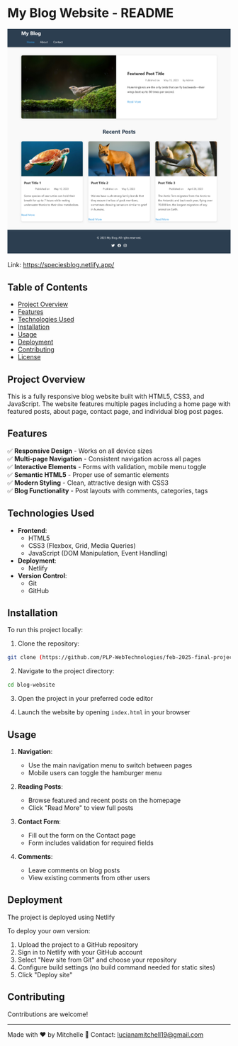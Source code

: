 # My Blog Website - README

![Blog Website Screenshot](blog-website/images/myblog.png)

Link: https://speciesblog.netlify.app/

## Table of Contents
- [Project Overview](#project-overview)
- [Features](#features)
- [Technologies Used](#technologies-used)
- [Installation](#installation)
- [Usage](#usage)
- [Deployment](#deployment)
- [Contributing](#contributing)
- [License](#license)

## Project Overview

This is a fully responsive blog website built with HTML5, CSS3, and JavaScript. The website features multiple pages including a home page with featured posts, about page, contact page, and individual blog post pages.

## Features

✅ **Responsive Design** - Works on all device sizes  
✅ **Multi-page Navigation** - Consistent navigation across all pages  
✅ **Interactive Elements** - Forms with validation, mobile menu toggle  
✅ **Semantic HTML5** - Proper use of semantic elements  
✅ **Modern Styling** - Clean, attractive design with CSS3  
✅ **Blog Functionality** - Post layouts with comments, categories, tags  

## Technologies Used

- **Frontend**:
  - HTML5
  - CSS3 (Flexbox, Grid, Media Queries)
  - JavaScript (DOM Manipulation, Event Handling)
- **Deployment**:
  - Netlify
- **Version Control**:
  - Git
  - GitHub

## Installation

To run this project locally:

1. Clone the repository:
```bash
git clone (https://github.com/PLP-WebTechnologies/feb-2025-final-project-and-deployment-rxymitchy.git)
```

2. Navigate to the project directory:
```bash
cd blog-website
```

3. Open the project in your preferred code editor

4. Launch the website by opening `index.html` in your browser

## Usage

1. **Navigation**:
   - Use the main navigation menu to switch between pages
   - Mobile users can toggle the hamburger menu

2. **Reading Posts**:
   - Browse featured and recent posts on the homepage
   - Click "Read More" to view full posts

3. **Contact Form**:
   - Fill out the form on the Contact page
   - Form includes validation for required fields

4. **Comments**:
   - Leave comments on blog posts
   - View existing comments from other users

## Deployment

The project is deployed using Netlify

To deploy your own version:
1. Upload the project to a GitHub repository
2. Sign in to Netlify with your GitHub account
3. Select "New site from Git" and choose your repository
4. Configure build settings (no build command needed for static sites)
5. Click "Deploy site"

## Contributing

Contributions are welcome!

---

Made with ❤️ by Mitchelle 
📧 Contact: lucianamitchell19@gmail.com
